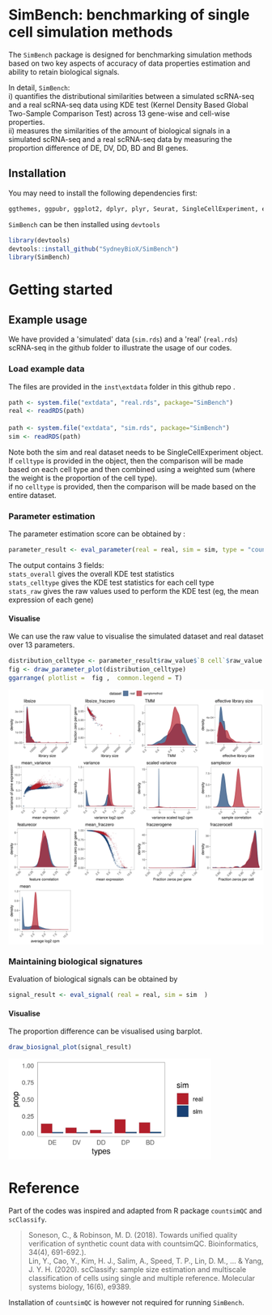 # SimBench: benchmarking of single cell simulation methods


The `SimBench` package is designed for benchmarking simulation methods based on two key aspects of accuracy of data properties estimation and ability to retain biological signals.

In detail, `SimBench`:    
i) quantifies the distributional similarities between a simulated scRNA-seq and a real scRNA-seq data using KDE test (Kernel Density Based Global Two-Sample Comparison Test) across 13 gene-wise and cell-wise properties.      
ii) measures the similarities of the amount of biological signals in a simulated scRNA-seq and a real scRNA-seq data by measuring the proportion difference of DE, DV, DD, BD and BI genes.      


## Installation 


You may need to install the following dependencies first:   

```r
ggthemes, ggpubr, ggplot2, dplyr, plyr, Seurat, SingleCellExperiment, edgeR, DESeq2, caret, ks
```


`SimBench` can be then installed using `devtools`  

```r
library(devtools)
devtools::install_github("SydneyBioX/SimBench")
library(SimBench)
```


# Getting started 


## Example usage


We have provided a 'simulated' data (`sim.rds`) and a 'real' (`real.rds`) scRNA-seq in the github folder to illustrate the usage of our codes. 




### Load example data 

The files are provided in the `inst\extdata` folder in this github repo .

```r
path <- system.file("extdata", "real.rds", package="SimBench")
real <- readRDS(path)

path <- system.file("extdata", "sim.rds", package="SimBench")
sim <- readRDS(path)
```

Note both the sim and real dataset needs to be SingleCellExperiment object.  
If `celltype` is provided in the object, then the comparison will be made based on each cell type and then combined using a weighted sum (where the weight is the proportion of the cell type).  
if no `celltype` is provided, then the comparison will be made based on the entire dataset. 



### Parameter estimation 

The parameter estimation score can be obtained by : 

```r
parameter_result <- eval_parameter(real = real, sim = sim, type = "count" , method = "samplemethod")
```
The output contains 3 fields:   
`stats_overall` gives the overall KDE test statistics     
`stats_celltype` gives the KDE test statistics for each cell type   
`stats_raw` gives the raw values used to perform the KDE test (eg, the mean expression of each gene) 


#### Visualise 

We can use the raw value to visualise the simulated dataset and real dataset over 13 parameters. 

```r
distribution_celltype <- parameter_result$raw_value$`B cell`$raw_value #this obtain the distribution of B cell type 
fig <- draw_parameter_plot(distribution_celltype) 
ggarrange( plotlist =  fig ,  common.legend = T)
```
<img src="man/figures/vis_parameter.jpg" align="center" width="600"/>


### Maintaining biological signatures

  
Evaluation of biological signals can be obtained by 

```r
signal_result <- eval_signal( real = real, sim = sim  )
```

#### Visualise 

The proportion difference can be visualised using barplot.  

```r
draw_biosignal_plot(signal_result) 
```
<img src="man/figures/vis_biosignal.jpg" align="center" width="400"/>



# Reference

Part of the codes was inspired and adapted from R package `countsimQC` and `scClassify`.    

>  Soneson, C., & Robinson, M. D. (2018). Towards unified quality verification of synthetic count data with countsimQC. Bioinformatics, 34(4), 691-692.).   
>  Lin, Y., Cao, Y., Kim, H. J., Salim, A., Speed, T. P., Lin, D. M., ... & Yang, J. Y. H. (2020). scClassify: sample size estimation and multiscale classification of cells using single and multiple reference. Molecular systems biology, 16(6), e9389.

Installation of `countsimQC` is however not required for running  `SimBench`.   





